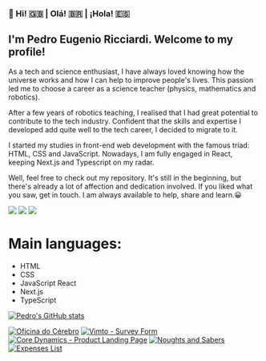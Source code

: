 

### 👋 Hi! 🇬🇧 | Olá! 🇧🇷 | ¡Hola! 🇪🇸

## I'm Pedro Eugenio Ricciardi. Welcome to my profile!

As a tech and science enthusiast, I have always loved knowing how the universe works and how I can help to improve people's lives. This passion led me to choose a career as a science teacher (physics, mathematics and robotics).

After a few years of robotics teaching, I realised that I had great potential to contribute to the tech industry. Confident that the skills and expertise I developed add quite well to the tech career, I decided to migrate to it.

I started my studies in front-end web development with the famous triad: HTML, CSS and JavaScript. Nowadays, I am fully engaged in React, keeping Next.js and Typescript on my radar.

Well, feel free to check out my repository. It's still in the beginning, but there's already a lot of affection and dedication involved.
If you liked what you saw, get in touch. I am always available to help, share and learn.😀

<a href="https://www.linkedin.com/in/pedro-ricciardi/" target="_blank"><img src="https://img.icons8.com/color/40/000000/linkedin.png"/></a>  <a href="https://www.facebook.com/pedroeugenio.ricciardi" target="_blank"><img src="https://img.icons8.com/fluency/40/000000/facebook-circled.png"/></a>  <a href="https://www.instagram.com/pedroeugenioricciardi" target="_blank"><img src="https://img.icons8.com/fluency/40/000000/instagram-new.png"/></a>

# Main languages:
* HTML
* CSS
* JavaScript React
* Next.js
* TypeScript

[![Pedro's GitHub stats](https://github-readme-stats.vercel.app/api?username=PERicci&count_private=true&show_icons=true&theme=github_dark&border_color=303035)](https://github.com/PERicci?tab=repositories)

[![Oficina do Cérebro](https://github-readme-stats.vercel.app/api/pin/?username=PERicci&repo=Oficina_do_Cerebro_FE&show_icons=true&theme=github_dark&border_color=303035)](https://github.com/PERicci/Oficina_do_Cerebro_FE)
[![Vimto - Survey Form](https://github-readme-stats.vercel.app/api/pin/?username=PERicci&repo=FCC-1-2-Survey_Form&show_icons=true&theme=github_dark&border_color=303035)](https://github.com/PERicci/FCC-1-2-Survey_Form)
[![Core Dynamics - Product Landing Page](https://github-readme-stats.vercel.app/api/pin/?username=PERicci&repo=FCC-1-3-Product_Landing_Page&show_icons=true&theme=github_dark&border_color=303035)](https://github.com/PERicci/FCC-1-3-Product_Landing_Page)
[![Noughts and Sabers](https://github-readme-stats.vercel.app/api/pin/?username=PERicci&repo=Noughts_and_Sabers&show_icons=true&theme=github_dark&border_color=303035)](https://github.com/PERicci/Noughts_and_Sabers)
[![Expenses List](https://github-readme-stats.vercel.app/api/pin/?username=PERicci&repo=expenses_list&show_icons=true&theme=github_dark&border_color=303035)](https://github.com/PERicci/expenses_list)
